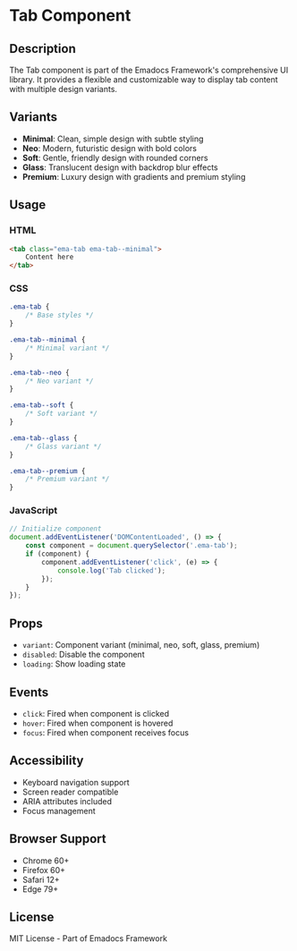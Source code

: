 # Tab Component

## Description
The Tab component is part of the Emadocs Framework's comprehensive UI library. It provides a flexible and customizable way to display tab content with multiple design variants.

## Variants
- **Minimal**: Clean, simple design with subtle styling
- **Neo**: Modern, futuristic design with bold colors
- **Soft**: Gentle, friendly design with rounded corners
- **Glass**: Translucent design with backdrop blur effects
- **Premium**: Luxury design with gradients and premium styling

## Usage

### HTML
```html
<tab class="ema-tab ema-tab--minimal">
    Content here
</tab>
```

### CSS
```css
.ema-tab {
    /* Base styles */
}

.ema-tab--minimal {
    /* Minimal variant */
}

.ema-tab--neo {
    /* Neo variant */
}

.ema-tab--soft {
    /* Soft variant */
}

.ema-tab--glass {
    /* Glass variant */
}

.ema-tab--premium {
    /* Premium variant */
}
```

### JavaScript
```javascript
// Initialize component
document.addEventListener('DOMContentLoaded', () => {
    const component = document.querySelector('.ema-tab');
    if (component) {
        component.addEventListener('click', (e) => {
            console.log('Tab clicked');
        });
    }
});
```

## Props
- `variant`: Component variant (minimal, neo, soft, glass, premium)
- `disabled`: Disable the component
- `loading`: Show loading state

## Events
- `click`: Fired when component is clicked
- `hover`: Fired when component is hovered
- `focus`: Fired when component receives focus

## Accessibility
- Keyboard navigation support
- Screen reader compatible
- ARIA attributes included
- Focus management

## Browser Support
- Chrome 60+
- Firefox 60+
- Safari 12+
- Edge 79+

## License
MIT License - Part of Emadocs Framework
